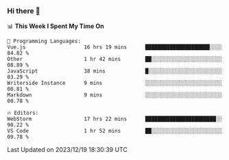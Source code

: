 ### Hi there 👋

<!--
**asdf12303116/asdf12303116** is a ✨ _special_ ✨ repository because its `README.md` (this file) appears on your GitHub profile.

Here are some ideas to get you started:

- 🔭 I’m currently working on ...
- 🌱 I’m currently learning ...
- 👯 I’m looking to collaborate on ...
- 🤔 I’m looking for help with ...
- 💬 Ask me about ...
- 📫 How to reach me: ...
- 😄 Pronouns: ...
- ⚡ Fun fact: ...
-->

<!--START_SECTION:waka-->
📊 **This Week I Spent My Time On** 

```text
💬 Programming Languages: 
Vue.js                   16 hrs 19 mins      █████████████████████░░░░   84.82 % 
Other                    1 hr 42 mins        ██░░░░░░░░░░░░░░░░░░░░░░░   08.89 % 
JavaScript               38 mins             █░░░░░░░░░░░░░░░░░░░░░░░░   03.29 % 
Writerside Instance      9 mins              ░░░░░░░░░░░░░░░░░░░░░░░░░   00.81 % 
Markdown                 9 mins              ░░░░░░░░░░░░░░░░░░░░░░░░░   00.78 % 

🔥 Editors: 
WebStorm                 17 hrs 22 mins      ███████████████████████░░   90.22 % 
VS Code                  1 hr 52 mins        ██░░░░░░░░░░░░░░░░░░░░░░░   09.78 % 
```


 Last Updated on 2023/12/19 18:30:39 UTC
<!--END_SECTION:waka-->
